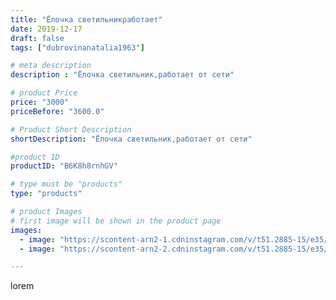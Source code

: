 ```yaml
---
title: "Ёлочка светильникработает"
date: 2019-12-17
draft: false
tags: ["dubrovinanatalia1963"]

# meta description
description : "Ёлочка светильник,работает от сети"

# product Price
price: "3000"
priceBefore: "3600.0"

# Product Short Description
shortDescription: "Ёлочка светильник,работает от сети"

#product ID
productID: "B6K8h8rnhGV"

# type must be "products"
type: "products"

# product Images
# first image will be shown in the product page
images:
  - image: "https://scontent-arn2-1.cdninstagram.com/v/t51.2885-15/e35/78954303_2439259542958089_9182825732195147241_n.jpg?se=7&tp=1&_nc_ht=scontent-arn2-1.cdninstagram.com&_nc_cat=109&_nc_ohc=tSK9yUV9S14AX9siGSI&ccb=7-4&oh=6a614fd518bee713b6c4e6beb2b8c1a0&oe=6083D332&ig_cache_key=MjIwMDgzNzU4MTEwNTI4MTY0Ng%3D%3D.2-ccb7-4"
  - image: "https://scontent-arn2-2.cdninstagram.com/v/t51.2885-15/e35/75487937_589898741820392_8087534469786065417_n.jpg?se=7&tp=1&_nc_ht=scontent-arn2-2.cdninstagram.com&_nc_cat=108&_nc_ohc=efmlzDUcQd0AX-zzEMk&ccb=7-4&oh=6c84d8b1aa4258184430d55d484bb50b&oe=60832821&ig_cache_key=MjIwMDgzNzU4MTA4MDM1NDU1Mw%3D%3D.2-ccb7-4"

---
```

lorem
